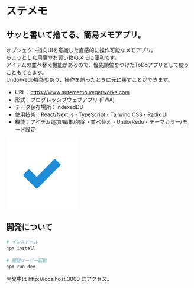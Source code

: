 # ステメモ

## サッと書いて捨てる、簡易メモアプリ。

オブジェクト指向UIを意識した直感的に操作可能なメモアプリ。<br />
ちょっとした用事やお買い物のメモに便利です。<br />
アイテムの並べ替え機能があるので、優先順位をつけたToDoアプリとして使うこともできます。<br />
Undo/Redo機能もあり、操作を誤ったときに元に戻すことができます。

- URL：https://www.sutememo.vegetworks.com
- 形式：プログレッシブウェブアプリ (PWA)
- データ保存場所：IndexedDB
- 使用技術：React/Next.js・TypeScript・Tailwind CSS・Radix UI
- 機能：アイテム追加/編集/削除・並べ替え・Undo/Redo・テーマカラー/モード設定

[![ステメモのアイコン](https://github.com/thasegawadesign/sutememo/blob/main/public/icons/rounded-app-icon-192x192.png)](https://www.sutememo.vegetworks.com)

## 開発について

```bash
# インストール
npm install

# 開発サーバー起動
npm run dev
```

開発中は http://localhost:3000 にアクセス。
